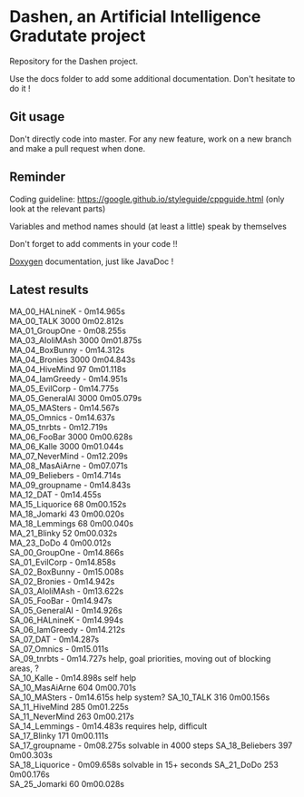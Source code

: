Dashen, an Artificial Intelligence Gradutate project
====================================================

Repository for the Dashen project.

Use the docs folder to add some additional documentation. Don't hesitate to do it !

## Git usage

Don't directly code into master. For any new feature, work on a new branch and make a pull request when done.

## Reminder

Coding guideline: https://google.github.io/styleguide/cppguide.html (only look at the relevant parts)

Variables and method names should (at least a little) speak by themselves

Don't forget to add comments in your code !! 

[Doxygen](http://www.stack.nl/~dimitri/doxygen/) documentation, just like JavaDoc !

## Latest results

MA_00_HALnineK             -       0m14.965s   
MA_00_TALK                 3000    0m02.812s   
MA_01_GroupOne             -       0m08.255s   
MA_03_AIoliMAsh            3000    0m01.875s   
MA_04_BoxBunny             -       0m14.312s   
MA_04_Bronies              3000    0m04.843s   
MA_04_HiveMind             97      0m01.118s   
MA_04_IamGreedy            -       0m14.951s   
MA_05_EvilCorp             -       0m14.775s   
MA_05_GeneralAI            3000    0m05.079s   
MA_05_MASters              -       0m14.567s   
MA_05_Omnics               -       0m14.637s   
MA_05_tnrbts               -       0m12.719s   
MA_06_FooBar               3000    0m00.628s   
MA_06_Kalle                3000    0m01.044s   
MA_07_NeverMind            -       0m12.209s   
MA_08_MasAiArne            -       0m07.071s   
MA_09_Beliebers            -       0m14.714s   
MA_09_groupname            -       0m14.843s   
MA_12_DAT                  -       0m14.455s   
MA_15_Liquorice            68      0m00.152s   
MA_18_Jomarki              43      0m00.020s   
MA_18_Lemmings             68      0m00.040s   
MA_21_Blinky               52      0m00.032s   
MA_23_DoDo                 4       0m00.012s   
SA_00_GroupOne             -       0m14.866s   
SA_01_EvilCorp             -       0m14.858s   
SA_02_BoxBunny             -       0m15.008s   
SA_02_Bronies              -       0m14.942s   
SA_03_AIoliMAsh            -       0m13.622s   
SA_05_FooBar               -       0m14.947s   
SA_05_GeneralAI            -       0m14.926s   
SA_06_HALnineK             -       0m14.994s   
SA_06_IamGreedy            -       0m14.212s   
SA_07_DAT                  -       0m14.287s   
SA_07_Omnics               -       0m15.011s   
SA_09_tnrbts               -       0m14.727s help, goal priorities, moving out of blocking areas, ?  
SA_10_Kalle                -       0m14.898s self help  
SA_10_MasAiArne            604     0m00.701s   
SA_10_MASters              -       0m14.615s help system? 
SA_10_TALK                 316     0m00.156s   
SA_11_HiveMind             285     0m01.225s   
SA_11_NeverMind            263     0m00.217s   
SA_14_Lemmings             -       0m14.483s requires help, difficult  
SA_17_Blinky               171     0m00.111s   
SA_17_groupname            -       0m08.275s solvable in 4000 steps 
SA_18_Beliebers            397     0m00.303s   
SA_18_Liquorice            -       0m09.658s solvable in 15+ seconds
SA_21_DoDo                 253     0m00.176s   
SA_25_Jomarki              60      0m00.028s   
 


